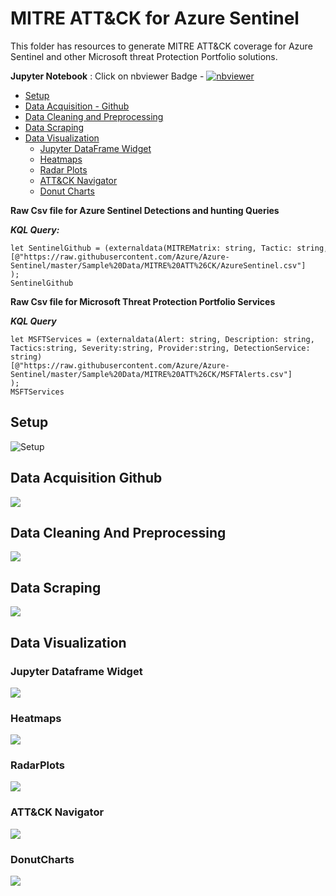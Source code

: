 # MITRE ATT&CK for Azure Sentinel

This folder has resources to generate MITRE ATT&CK coverage for Azure Sentinel and other Microsoft threat Protection Portfolio solutions.

 **Jupyter Notebook** : Click on nbviewer Badge - [![nbviewer](https://raw.githubusercontent.com/jupyter/design/master/logos/Badges/nbviewer_badge.svg)](https://nbviewer.jupyter.org/github/Azure/Azure-Sentinel/blob/master/Sample%20Data/MITRE%20ATT%26CK/MITRE%20ATT%26CK%20for%20Azure%20Sentinel.ipynb)


- [Setup](#setup)
- [Data Acquisition - Github](#data-acquisition-github)
- [Data Cleaning and Preprocessing](#data-cleaning-and-preprocessing)
- [Data Scraping](#data-scraping)
- [Data Visualization](#data-visualization)
    - [Jupyter DataFrame Widget](#jupyter-dataframe-widget)
    - [Heatmaps](#heatmaps)
    - [Radar Plots](#radarplots)
    - [ATT&CK Navigator](#attck-navigator)
    - [Donut Charts](#donutcharts)


**Raw Csv file for Azure Sentinel Detections and hunting Queries**
 
 ***KQL Query:***
 ```
 let SentinelGithub = (externaldata(MITREMatrix: string, Tactic: string, TechniqueId:string, TechniqueName:string, Platform: string , DetectionType: string , DetectionService: string , DetectionId: string, DetectionName: string, DetectionDescription: string, ConnectorId: string, DataTypes: string, Query: string , QueryFrequency: string , QueryPeriod:string , TriggerOperator: string, TriggerThreshold: string, DetectionSeverity: string, DetctionUrl: string, IngestedDate: string )
[@"https://raw.githubusercontent.com/Azure/Azure-Sentinel/master/Sample%20Data/MITRE%20ATT%26CK/AzureSentinel.csv"]
);
SentinelGithub
```

**Raw Csv file for Microsoft Threat Protection Portfolio Services**
  
***KQL Query***
```
let MSFTServices = (externaldata(Alert: string, Description: string, Tactics:string, Severity:string, Provider:string, DetectionService: string)
[@"https://raw.githubusercontent.com/Azure/Azure-Sentinel/master/Sample%20Data/MITRE%20ATT%26CK/MSFTAlerts.csv"]
);
MSFTServices
```

 ## Setup
![Setup](./gif/Part%201%20Setup.gif)

 ## Data Acquisition Github
![](./gif/Part%202%20GitHub%20Download.gif)

 ## Data Cleaning And Preprocessing
![](./gif/Part%203%20Data%20Cleaning.gif)

## Data Scraping
![](./gif/Part%204%20DataScraping.gif)

## Data Visualization
### Jupyter Dataframe Widget
![](./gif/Part%205%20Data%20Viz%20Jupyter%20widget.gif)

### Heatmaps
![](./gif/Part%205%20Data%20Viz%20Heatmap.gif)

### RadarPlots
![](./gif/Part%205%20Data%20Viz%20Radar%20plots.gif)

### ATT&CK Navigator
![](./gif/Part%205%20Data%20Viz%20ATTACK%20Navigator.gif)

### DonutCharts
![](./gif/Part%205%20Data%20Viz%20Donut%20Charts.gif)